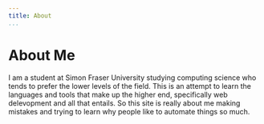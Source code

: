 ```yaml
---
title: About
...
```


About Me 
========

I am a student at Simon Fraser University studying computing science who tends to prefer the lower levels of the field.
This is an attempt to learn the languages and tools that make up the higher end, specifically web delevopment and all that entails.
So this site is really about me making mistakes and trying to learn why people like to automate things so much.
